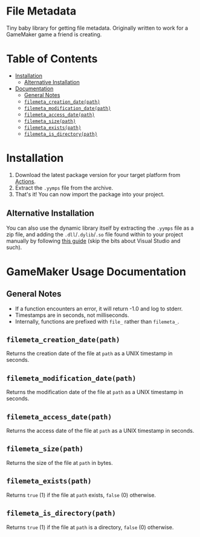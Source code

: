 # File Metadata
Tiny baby library for getting file metadata. Originally written to work for a GameMaker game a friend is creating.

# Table of Contents
* [Installation](#installation)
  * [Alternative Installation](#alternative-installation)
* [Documentation](#documentation)
  * [General Notes](#general-notes)
  * [`filemeta_creation_date(path)`](#filemeta_creation_datepath)
  * [`filemeta_modification_date(path)`](#filemeta_modification_datepath)
  * [`filemeta_access_date(path)`](#filemeta_access_datepath)
  * [`filemeta_size(path)`](#filemeta_sizepath)
  * [`filemeta_exists(path)`](#filemeta_existspath)
  * [`filemeta_is_directory(path)`](#filemeta_is_directorypath)

# Installation

1. Download the latest package version for your target platform from [Actions](https://github.com/SpikeHD/file-metadata/actions).
2. Extract the `.yymps` file from the archive.
3. That's it! You can now import the package into your project.

## Alternative Installation
You can also use the dynamic library itself by extracting the `.yymps` file as a zip file, and adding the `.dll`/`.dylib`/`.so` file found within to your project manually by following [this guide](https://forum.gamemaker.io/index.php?threads/basic-extension-creation.42662/) (skip the bits about Visual Studio and such).

# GameMaker Usage Documentation

## General Notes

* If a function encounters an error, it will return -1.0 and log to stderr.
* Timestamps are in seconds, not milliseconds.
* Internally, functions are prefixed with `file_` rather than `filemeta_`.

## `filemeta_creation_date(path)`

Returns the creation date of the file at `path` as a UNIX timestamp in seconds.

## `filemeta_modification_date(path)`

Returns the modification date of the file at `path` as a UNIX timestamp in seconds.

## `filemeta_access_date(path)`

Returns the access date of the file at `path` as a UNIX timestamp in seconds.

## `filemeta_size(path)`

Returns the size of the file at `path` in bytes.

## `filemeta_exists(path)`

Returns `true` (1) if the file at `path` exists, `false` (0) otherwise.

## `filemeta_is_directory(path)`

Returns `true` (1) if the file at `path` is a directory, `false` (0) otherwise.
